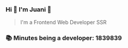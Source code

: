 ### Hi 👋 I&#39;m Juani 🦁

> I&#39;m a Frontend Web Developer SSR

### 📚 Minutes being a developer: 1839839
